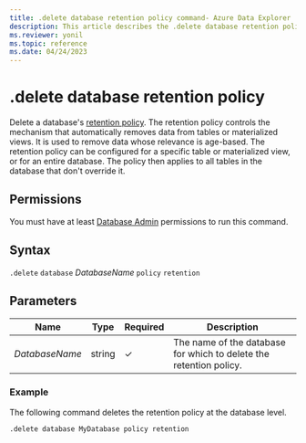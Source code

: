 ```yaml
---
title: .delete database retention policy command- Azure Data Explorer
description: This article describes the .delete database retention policy command in Azure Data Explorer.
ms.reviewer: yonil
ms.topic: reference
ms.date: 04/24/2023
---
```

# .delete database retention policy

Delete a database's [retention policy](retentionpolicy.md). The retention policy controls the mechanism that automatically removes data from tables or materialized views. It is used to remove data whose relevance is age-based. The retention policy can be configured for a specific table or materialized view, or for an entire database. The policy then applies to all tables in the database that don't override it.

## Permissions

You must have at least [Database Admin](access-control/role-based-access-control.md) permissions to run this command.

## Syntax

`.delete` `database` *DatabaseName* `policy` `retention`

## Parameters

|Name|Type|Required|Description|
|--|--|--|--|
|*DatabaseName*|string|&check;|The name of the database for which to delete the retention policy.|

### Example

The following command deletes the retention policy at the database level.

```kusto
.delete database MyDatabase policy retention 
```
